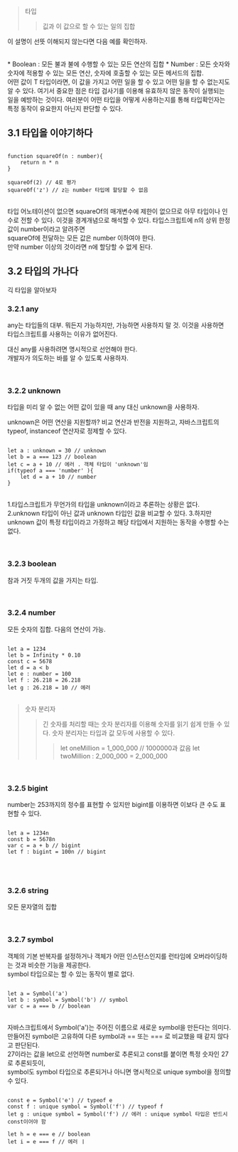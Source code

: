 > 타입 
>> 깂과 이 값으로 할 수 있는 일의 집합  

이 설명이 선뜻 이해되지 않는다면 다음 예를 확인하자.  

<br>
* Boolean : 모든 불과 불에 수행할 수 있는 모든 연산의 집합 
* Number : 모든 숫자와 숫자에 적용할 수 있는 모든 연산, 숫자에 호출할 수 있는 모든 메서드의 집합.  

<br>
어떤 값이 T 타입이라면, 이 값을 가지고 어떤 일을 할 수 있고  
어떤 일을 할 수 없는지도 알 수 있다.  
여기서 중요한 점은 타입 검사기를 이용해 유효하지 않은 동작이 실행되는 일을 예방하는 것이다.  
여러분이 어떤 타입을 어떻게 사용하는지를 통해 타입확인자는 특정 동작이 유요한지 아닌지 판단할 수 있다.  


## 3.1 타입을 이야기하다 

<pre>
<code>
function squareOf(n : number){
    return n * n
}

squareOf(2) // 4로 평가 
squareOf('z') // z는 number 타입에 할당할 수 없음 
</code>
</pre>

타입 어노테이션이 없으면 squareOf의 매개변수에 제한이 없으므로 아무 타입이나 인수로 전할 수 있다. 
이것을 경계개념으로 해석할 수 있다. 타입스크립트에 n의 상위 한정값이 number이라고 알려주면   
squareOf에 전달하는 모든 값은 number 이하여야 한다.  
만약 number 이상의 것이라면 n에 할당할 수 없게 된다.  

## 3.2 타입의 가나다  

긱 타입을 알아보자  
### 3.2.1 any 

any는 타입들의 대부. 뭐든지 가능하지만, 가능하면 사용하지 말 것. 이것을 사용하면 타입스크립트를 사용하는 이유가 없어진다.  

대신 any를 사용하려면 명시적으로 선언해야 한다.  
개발자가 의도하는 바를 알 수 있도록 사용하자.  

<br>

### 3.2.2 unknown  

타입을 미리 알 수 없는 어떤 값이 있을 때 any 대신 unknown을 사용하자.  

unknown은 어떤 연산을 지원할까? 비교 연산과 반전을 지원하고, 자바스크립트의 typeof, instanceof 연산자로 정제할 수 있다.  

<pre>
<code>
let a : unknown = 30 // unknown 
let b = a === 123 // boolean 
let c = a + 10 // 에러 . 객체 타입이 'unknown'임 
if(typeof a === 'number' ){
    let d = a + 10 // number
}
</code>
</pre>

1.타입스크립트가 무언가의 타입을 unknown이라고 추론하는 상황은 없다. 
2.unknown 타입이 아닌 값과 unknown 타입인 값을 비교할 수 있다. 
3.하지만 unknown 값이 특정 타입이라고 가정하고 해당 타입에서 지원하는 동작을 수행할 수는 없다.  

<br>

### 3.2.3 boolean  

참과 거짓 두개의 값을 가지는 타입.  

<br>

### 3.2.4 number 

모든 숫자의 집합. 다음의 연산이 가능.  

<pre>
<code>
let a = 1234 
let b = Infinity * 0.10 
const c = 5678 
let d = a < b
let e : number = 100
let f : 26.218 = 26.218 
let g : 26.218 = 10 // 에러 
</code>
</pre>

> 숫자 분리자 
>> 긴 숫자를 처리할 때는 숫자 분리자를 이용해 숫자를 읽기 쉽게 만들 수 있다. 숫자 분리자는 타입과 값 모두에 사용할 수 있다. 
>>> let oneMillion = 1_000_000 // 1000000과 값음 
>>> let twoMillion : 2_000_000 =  2_000_000

<br>

### 3.2.5 bigint 

number는 253까지의 정수를 표현할 수 있지만 bigint를 이용하면 이보다 큰 수도 표현할 수 있다.  

<pre>
<code>
let a = 1234n 
const b = 5678n 
var c = a + b // bigint 
let f : bigint = 100n // bigint 
</code>
</pre>

<br>

### 3.2.6 string 

모든 문자열의 집합  

<br>

### 3.2.7 symbol  

객체의 기본 반복자를 설정하거나 객체가 어떤 인스턴스인지를 런타임에 오버라이딩하는 것과 비슷한 기능을 제공한다.  
symbol 타입으로는 할 수 있는 동작이 별로 없다.  

<pre>
<code>
let a = Symbol('a')
let b : symbol = Symbol('b') // symbol 
var c = a === b // boolean 
</code>
</pre>

자바스크립트에서 Symbol('a')는 주어진 이름으로 새로운 symbol을 만든다는 의미다.  
만들어진 symbol은 고유하여 다른 symbol과 == 또는 === 로 비교했을 때 같지 않다고 판단된다.  
27이라는 값을 let으로 선언하면 number로 추론되고 const를 붙이면 특정 숫자인 27로 추론되듯이,  
symbol도 symbol 타입으로 추론되거나 아니면 명시적으로 unique symbol을 정의할 수 있다.  

<pre>
<code>
const e = Symbol('e') // typeof e 
const f : unique symbol = Symbol('f') // typeof f 
let g : unique symbol = Symbol('f') // 에러 : unique symbol 타입은 반드시 const이어야 함  

let h = e === e // boolean 
let i = e === f // 에러 ㅣ
</code>
</pre>